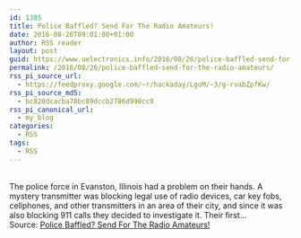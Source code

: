 ```yaml
---
id: 1385
title: Police Baffled? Send For The Radio Amateurs!
date: 2016-08-26T09:01:00+01:00
author: RSS reader
layout: post
guid: https://www.uelectronics.info/2016/08/26/police-baffled-send-for-the-radio-amateurs/
permalink: /2016/08/26/police-baffled-send-for-the-radio-amateurs/
rss_pi_source_url:
  - https://feedproxy.google.com/~r/hackaday/LgoM/~3/g-rvabZpfKw/
rss_pi_source_md5:
  - bc820dcacba78bc89dccb2786d998cc9
rss_pi_canonical_url:
  - my_blog
categories:
  - RSS
tags:
  - RSS
---
```

&#013;  
The police force in Evanston, Illinois had a problem on their hands. A mystery transmitter was blocking legal use of radio devices, car key fobs, cellphones, and other transmitters in an area of their city, and since it was also blocking 911 calls they decided to investigate it. Their first…&#013;  
Source: <a href="https://feedproxy.google.com/~r/hackaday/LgoM/~3/g-rvabZpfKw/" target="_blank">Police Baffled? Send For The Radio Amateurs!</a>